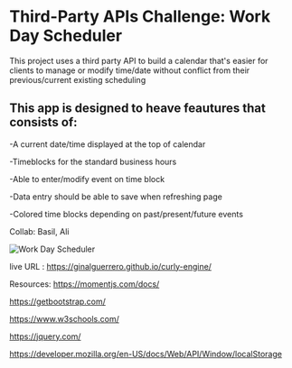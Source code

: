
# Third-Party APIs Challenge: Work Day Scheduler
This project uses a third party API to build a calendar that's easier for clients to manage or modify time/date without conflict from their previous/current existing scheduling

## This app is designed to heave feautures that consists of:

-A current date/time displayed at the top of calendar

-Timeblocks for the standard business hours

-Able to enter/modify event on time block

-Data entry should be able to save when refreshing page

-Colored time blocks depending on past/present/future events


Collab: Basil, Ali


![Work Day Scheduler](https://user-images.githubusercontent.com/112473624/194477616-4b235c84-2efe-4d44-a13b-1fe952bd0ece.gif)

live URL : https://ginalguerrero.github.io/curly-engine/



Resources:
https://momentjs.com/docs/


https://getbootstrap.com/


https://www.w3schools.com/


https://jquery.com/


https://developer.mozilla.org/en-US/docs/Web/API/Window/localStorage
